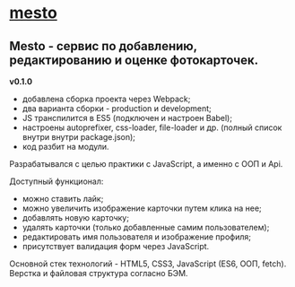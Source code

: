 # [mesto](https://mesto-new.now.sh/) 


## Mesto - сервис по добавлению, редактированию и оценке фотокарточек.  

**v0.1.0**
  * добавлена сборка проекта через Webpack;
  * два варианта сборки - production и development;
  * JS транспилится в ES5 (подключен и настроен Babel);
  * настроены autoprefixer, css-loader, file-loader и др. (полный список внутри внутри package.json);
  * код разбит на модули.

Разрабатывался с целью практики с JavaScript, а именно с ООП и Api.

Доступный функционал: 
  * можно ставить лайк;
  * можно увеличить изображение карточки путем клика на нее; 
  * добавлять новую карточку; 
  * удалять карточки (только добавленные самим пользователем); 
  * редактировать имя пользователя и изображение профиля; 
  * присутствует валидация форм через JavaScript.

Основной стек технологий - HTML5, CSS3, JavaScript (ES6, ООП, fetch). Верстка и файловая структура согласно БЭМ.
